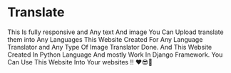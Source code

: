 # Translate
This Is fully responsive and Any text And image You Can Upload translate them into Any Languages
This Website Created For Any Language Translator and Any Type Of Image Translator Done.
And This Website Created In Python Language And mostly Work In Django Framework.
You Can Use This Website Into Your websites !! ❤️😎💖
